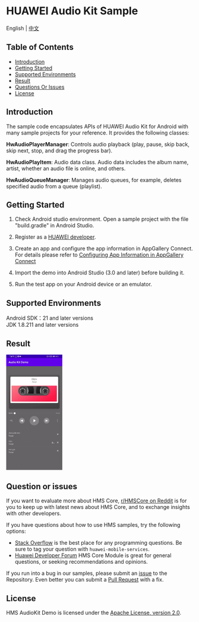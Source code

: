 # HUAWEI Audio Kit Sample

English | [中文](README_ZH.md)

## Table of Contents

 * [Introduction](#introduction)
 * [Getting Started](#getting-started)
 * [Supported Environments](#supported-environments)
 * [Result](#result)
 * [Questions Or Issues](#question-or-issues)
 * [License](#license)


## Introduction
The sample code encapsulates APIs of HUAWEI Audio Kit for Android with many sample projects for your reference. It provides the following classes:

**HwAudioPlayerManager**: Controls audio playback (play, pause, skip back, skip next, stop, and drag the progress bar).

**HwAudioPlayItem**: Audio data class. Audio data includes the album name, artist, whether an audio file is online, and others.

**HwAudioQueueManager**: Manages audio queues, for example, deletes specified audio from a queue (playlist).
	
## Getting Started

1. Check Android studio environment. Open a sample project with the file "build.gradle" in Android Studio.

2. Register as a [HUAWEI developer](https://developer.huawei.com/consumer/en/?ha_source=hms1).

3. Create an app and configure the app information in AppGallery Connect. For details please refer to [Configuring App Information in AppGallery Connect](https://developer.huawei.com/consumer/en/doc/development/Media-Guides/introduction-0000001050749665?ha_source=hms1)

4. Import the demo into Android Studio (3.0 and later) before building it.

5. Run the test app on your Android device or an emulator.
	
## Supported Environments
Android SDK：21 and later versions</br>
JDK 1.8.211 and later versions

## Result
<img src="audio.gif" width=30% > 

## Question or issues
If you want to evaluate more about HMS Core, [r/HMSCore on Reddit](https://www.reddit.com/r/HuaweiDevelopers/) is for you to keep up with latest news about HMS Core, and to exchange insights with other developers.

If you have questions about how to use HMS samples, try the following options:
- [Stack Overflow](https://stackoverflow.com/questions/tagged/huawei-mobile-services) is the best place for any programming questions. Be sure to tag your question with 
`huawei-mobile-services`.
- [Huawei Developer Forum](https://forums.developer.huawei.com/forumPortal/en/home?fid=0101187876626530001) HMS Core Module is great for general questions, or seeking recommendations and opinions.

If you run into a bug in our samples, please submit an [issue](https://github.com/HMS-Core/hms-audio-demo/issues) to the Repository. Even better you can submit a [Pull Request](https://github.com/HMS-Core/hms-audio-demo/pulls) with a fix.

##  License
HMS AudioKit Demo is licensed under the [Apache License, version 2.0](http://www.apache.org/licenses/LICENSE-2.0).
